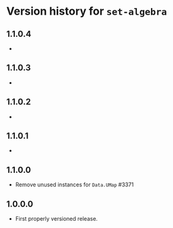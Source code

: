 # Version history for `set-algebra`

## 1.1.0.4

*

## 1.1.0.3

*

## 1.1.0.2

*

## 1.1.0.1

*

## 1.1.0.0

* Remove unused instances for `Data.UMap` #3371

## 1.0.0.0

* First properly versioned release.
